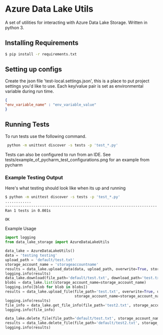 # Azure Data Lake Utils
A set of utilities for interacting with Azure Data Lake Storage. Written in python 3.
## Installing Requirements
```bash
$ pip install -r requirements.txt
```

## Setting up configs
Create the json file 'test-local.settings.json', this is a place to put project settings you'd like to use. Each key/value pair is set as environmental variable during run time.
```json
{
"env_variable_name" : "env_variable_value"
}
```

## Running Tests
To run tests use the following command. 
```bash
 python -m unittest discover -s tests -p 'test_*.py'
```
Tests can also be configured to run from an IDE. See tests/example_of_pycharm_test_configurations.png for an example from pycharm

### Example Testing Output
Here's what testing should look like when its up and running

 ```bash
$ python -m unittest discover -s tests -p 'test_*.py'
............
----------------------------------------------------------------------
Ran 1 tests in 0.001s

OK
```

Example Usage
```python
import logging 
from data_lake_storage import AzureDataLakeUtils

data_lake = AzureDataLakeUtils()
data = 'testing testing'
upload_path = 'default/test.txt'
storage_account_name = 'storageaccountname'
results = data_lake.upload_data(data, upload_path, overwrite=True, storage_account_name=storage_account_name)
logging.info(results)
data_lake.download(file_path='default/test.txt', download_path='test.txt', storage_account_name=storage_account_name)
blobs = data_lake.list(storage_account_name=storage_account_name)
logging.info([blob for blob in blobs])
results = data_lake.upload_file(file_path='test.txt', overwrite=True, upload_path='default/test2.txt',
                                storage_account_name=storage_account_name)
logging.info(results)
file_info = data_lake.get_file_info(file_path='test2.txt', storage_account_name=storage_account_name)
logging.info(file_info)

data_lake.delete_file(file_path='default/test.txt', storage_account_name=storage_account_name)
results = data_lake.delete_file(file_path='default/test2.txt', storage_account_name=storage_account_name)
logging.info(results)
```

